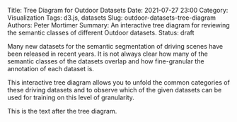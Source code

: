 Title: Tree Diagram for Outdoor Datasets
Date: 2021-07-27 23:00
Category: Visualization
Tags: d3.js, datasets
Slug: outdoor-datasets-tree-diagram
Authors: Peter Mortimer
Summary: An interactive tree diagram for reviewing the semantic classes of different Outdoor datasets.
Status: draft

Many new datasets for the semantic segmentation of driving scenes have been released in recent years. It is not always clear how many of the semantic classes of the datasets overlap and how fine-granular the annotation of each dataset is.

This interactive tree diagram allows you to unfold the common categories of these driving datasets and to observe which of the given datasets can be used for training on this level of granularity.

<div id="tree-div" style="text-align: center"></div>

This is the text after the tree diagram.

<link rel="stylesheet" href="extra/vis/tree-diagram/style.css">
<script src="https://cdnjs.cloudflare.com/ajax/libs/d3/3.5.17/d3.min.js"></script>
<script src="extra/vis/tree-diagram/tree.js"></script>

